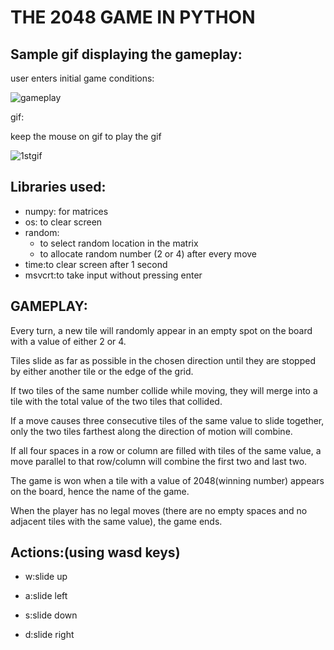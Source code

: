 # THE 2048 GAME IN PYTHON

## Sample gif displaying the gameplay:
user enters initial game conditions:


![gameplay](https://user-images.githubusercontent.com/64685403/82234061-7f45c880-994e-11ea-8b8d-7d96fd252ad3.PNG)

gif:

keep the mouse on gif to play the gif

![1stgif](https://user-images.githubusercontent.com/64685403/82232527-62a89100-994c-11ea-8165-5d47f5509d56.gif)
## Libraries used:
- numpy: for matrices
- os: to clear screen
- random:
  - to select random location in the matrix
  - to allocate random number (2 or 4) after every move
- time:to clear screen after 1 second
- msvcrt:to take input without pressing enter

## GAMEPLAY:
Every turn, a new tile will randomly appear in an empty spot on the board with a value of either 2 or 4.

Tiles slide as far as possible in the chosen direction until they are stopped by either another tile or the edge of the grid. 

If two tiles of the same number collide while moving, they will merge into a tile with the total value of the two tiles that collided.

If a move causes three consecutive tiles of the same value to slide together, only the two tiles farthest along the direction of motion will combine. 

If all four spaces in a row or column are filled with tiles of the same value, a move parallel to that row/column will combine the first
two and last two.

The game is won when a tile with a value of 2048(winning number) appears on the board, hence the name of the game.

When the player has no legal moves (there are no empty spaces and no adjacent tiles with the same value), the game ends.


## Actions:(using wasd keys)
- w:slide up

- a:slide left

- s:slide down

- d:slide right
